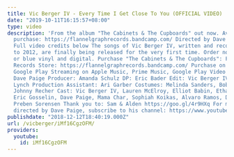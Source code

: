 ```yaml
---
title: Vic Berger IV - Every Time I Get Close To You (OFFICIAL VIDEO)
date: "2019-10-11T16:15:57+08:00"
type: video
description: 'From the album "The Cabinets & The Cupboards" out now. Available to
  purchase: https://flannelgraphrecords.bandcamp.com/ Directed by Dave Paige (https://www.davewebpaige.com)
  Full video credits below The songs of Vic Berger IV, written and recorded from 2000
  to 2012, are finally being released for the very first time. Order now on red, black
  or blue vinyl and digital. Purchase "The Cabinets & The Cupboards": Flannelgraph
  Records Store: https://flannelgraphrecords.bandcamp.com/ Purchase on iTunes, Amazon,
  Google Play Streaming on Apple Music, Prime Music, Google Play Video Credits: Director:
  Dave Paige Producer: Amanda Schulz DP: Eric Bader Edit: Vic Berger IV Gaffer: Patrick
  Lynch Production Assistant: Ari Garber Costumes: Melinda Sanders, Bob Zamudio &
  Johnny Recher Cast: Vic Berger IV, Lauren McElroy, Elliot Babin, Ethan Feldbau,
  Eric Gosselin, Dave Paige, Mama Char, Sophiah Koikas, Alvaro Ramos, Derrick Tuggle,
  Preben Sorensen Thank you to: Sam & Alden https://goo.gl/4r9HXq For more videos
  directed by Dave Paige, subscribe to his channel: https://www.youtube.com/user/thisisdavepaige'
publishdate: "2018-12-12T18:40:19.000Z"
url: /vicberger/iMf16CgzOFM/
providers:
  youtube:
    id: iMf16CgzOFM
---
```

